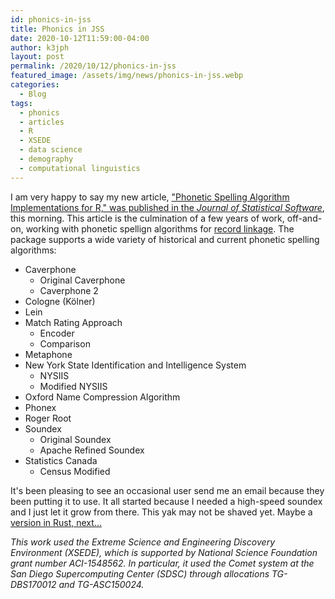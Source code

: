 ```yaml
---
id: phonics-in-jss
title: Phonics in JSS
date: 2020-10-12T11:59:00-04:00
author: k3jph
layout: post
permalink: /2020/10/12/phonics-in-jss
featured_image: /assets/img/news/phonics-in-jss.webp
categories:
  - Blog
tags:
  - phonics
  - articles
  - R
  - XSEDE
  - data science
  - demography
  - computational linguistics
---
```


I am very happy to say my new article, ["Phonetic Spelling Algorithm
Implementations for R," was published in the _Journal of Statistical
Software_](https://www.jstatsoft.org/article/view/v095i08), this morning.
This article is the culmination of a few years of work, off-and-on, 
working with phonetic spellign algorithms for 
[record linkage](https://hdsr.mitpress.mit.edu/pub/8fm8lo1e/release/2).
The package supports a wide variety of historical and current phonetic
spelling algorithms:

* Caverphone
  * Original Caverphone
  * Caverphone 2
* Cologne (Kölner)
* Lein
* Match Rating Approach
  * Encoder
  * Comparison
* Metaphone
* New York State Identification and Intelligence System
  * NYSIIS
  * Modified NYSIIS
* Oxford Name Compression Algorithm
* Phonex
* Roger Root
* Soundex
  * Original Soundex
  * Apache Refined Soundex
* Statistics Canada
  * Census Modified

It's been pleasing to see an occasional user send me an email because they
been putting it to use.  It all started because I needed a high-speed
soundex and I just let it grow from there.  This yak may not be shaved
yet.  Maybe a
[version in Rust, next...](https://github.com/k3jph/phonics-in-rust)

_This work used the Extreme Science and Engineering Discovery
Environment (XSEDE), which is supported by National Science Foundation
grant number ACI-1548562. In particular, it used the Comet system
at the San Diego Supercomputing Center (SDSC) through allocations
TG-DBS170012 and TG-ASC150024._
